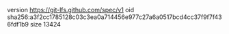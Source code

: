 version https://git-lfs.github.com/spec/v1
oid sha256:a3f2cc1785128c03c3ea0a714456e977c27a6a0517bcd4cc37f9f7f436fdf1b9
size 13424
